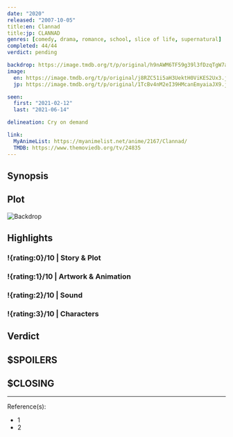 ```yaml
---
date: "2020"
released: "2007-10-05"
title:en: Clannad
title:jp: CLANNAD
genres: [comedy, drama, romance, school, slice of life, supernatural]
completed: 44/44
verdict: pending

backdrop: https://image.tmdb.org/t/p/original/h9nAWM6TF59g39l3fDzqTgW7ap2.jpg
image:
  en: https://image.tmdb.org/t/p/original/j8RZC51i5aH3UektH0ViKES2Ux3.jpg
  jp: https://image.tmdb.org/t/p/original/1TcBv4nM2eI39HMcanEmyaiaJX9.jpg

seen:
  first: "2021-02-12"
  last: "2021-06-14"

delineation: Cry on demand

link:
  MyAnimeList: https://myanimelist.net/anime/2167/Clannad/
  TMDB: https://www.themoviedb.org/tv/24835
---
```


## Synopsis

## Plot

![Backdrop]()

## Highlights

### !{rating:0}/10 | Story & Plot

### !{rating:1}/10 | Artwork & Animation

### !{rating:2}/10 | Sound

### !{rating:3}/10 | Characters

## Verdict

## $SPOILERS

## $CLOSING

---
Reference(s):

- 1
- 2
